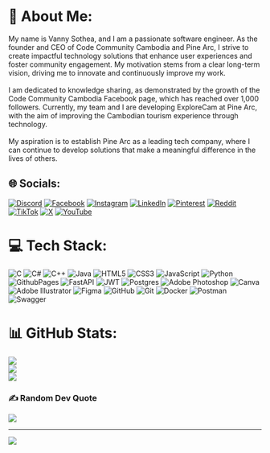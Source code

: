 # 💫 About Me:
My name is Vanny Sothea, and I am a passionate software engineer. As the founder and CEO of Code Community Cambodia and Pine Arc, I strive to create impactful technology solutions that enhance user experiences and foster community engagement. My motivation stems from a clear long-term vision, driving me to innovate and continuously improve my work.<br><br>I am dedicated to knowledge sharing, as demonstrated by the growth of the Code Community Cambodia Facebook page, which has reached over 1,000 followers. Currently, my team and I are developing ExploreCam at Pine Arc, with the aim of improving the Cambodian tourism experience through technology.<br><br>My aspiration is to establish Pine Arc as a leading tech company, where I can continue to develop solutions that make a meaningful difference in the lives of others.


## 🌐 Socials:
[![Discord](https://img.shields.io/badge/Discord-%237289DA.svg?logo=discord&logoColor=white)](https://discord.gg/https://discord.com/invite/Jx4gbGPy) [![Facebook](https://img.shields.io/badge/Facebook-%231877F2.svg?logo=Facebook&logoColor=white)](https://facebook.com/v.sothea.dev) [![Instagram](https://img.shields.io/badge/Instagram-%23E4405F.svg?logo=Instagram&logoColor=white)](https://instagram.com/vanny.sothea) [![LinkedIn](https://img.shields.io/badge/LinkedIn-%230077B5.svg?logo=linkedin&logoColor=white)](https://linkedin.com/in/vannysothea) [![Pinterest](https://img.shields.io/badge/Pinterest-%23E60023.svg?logo=Pinterest&logoColor=white)](https://pinterest.com/vannysothea) [![Reddit](https://img.shields.io/badge/Reddit-%23FF4500.svg?logo=Reddit&logoColor=white)](https://reddit.com/user/VannySothea) [![TikTok](https://img.shields.io/badge/TikTok-%23000000.svg?logo=TikTok&logoColor=white)](https://tiktok.com/@vannysothea) [![X](https://img.shields.io/badge/X-black.svg?logo=X&logoColor=white)](https://x.com/vanny_sothea) [![YouTube](https://img.shields.io/badge/YouTube-%23FF0000.svg?logo=YouTube&logoColor=white)](https://youtube.com/@@VannySothea) 

# 💻 Tech Stack:
![C](https://img.shields.io/badge/c-%2300599C.svg?style=for-the-badge&logo=c&logoColor=white) ![C#](https://img.shields.io/badge/c%23-%23239120.svg?style=for-the-badge&logo=csharp&logoColor=white) ![C++](https://img.shields.io/badge/c++-%2300599C.svg?style=for-the-badge&logo=c%2B%2B&logoColor=white) ![Java](https://img.shields.io/badge/java-%23ED8B00.svg?style=for-the-badge&logo=openjdk&logoColor=white) ![HTML5](https://img.shields.io/badge/html5-%23E34F26.svg?style=for-the-badge&logo=html5&logoColor=white) ![CSS3](https://img.shields.io/badge/css3-%231572B6.svg?style=for-the-badge&logo=css3&logoColor=white) ![JavaScript](https://img.shields.io/badge/javascript-%23323330.svg?style=for-the-badge&logo=javascript&logoColor=%23F7DF1E) ![Python](https://img.shields.io/badge/python-3670A0?style=for-the-badge&logo=python&logoColor=ffdd54) ![GithubPages](https://img.shields.io/badge/github%20pages-121013?style=for-the-badge&logo=github&logoColor=white) ![FastAPI](https://img.shields.io/badge/FastAPI-005571?style=for-the-badge&logo=fastapi) ![JWT](https://img.shields.io/badge/JWT-black?style=for-the-badge&logo=JSON%20web%20tokens) ![Postgres](https://img.shields.io/badge/postgres-%23316192.svg?style=for-the-badge&logo=postgresql&logoColor=white) ![Adobe Photoshop](https://img.shields.io/badge/adobe%20photoshop-%2331A8FF.svg?style=for-the-badge&logo=adobe%20photoshop&logoColor=white) ![Canva](https://img.shields.io/badge/Canva-%2300C4CC.svg?style=for-the-badge&logo=Canva&logoColor=white) ![Adobe Illustrator](https://img.shields.io/badge/adobe%20illustrator-%23FF9A00.svg?style=for-the-badge&logo=adobe%20illustrator&logoColor=white) ![Figma](https://img.shields.io/badge/figma-%23F24E1E.svg?style=for-the-badge&logo=figma&logoColor=white) ![GitHub](https://img.shields.io/badge/github-%23121011.svg?style=for-the-badge&logo=github&logoColor=white) ![Git](https://img.shields.io/badge/git-%23F05033.svg?style=for-the-badge&logo=git&logoColor=white) ![Docker](https://img.shields.io/badge/docker-%230db7ed.svg?style=for-the-badge&logo=docker&logoColor=white) ![Postman](https://img.shields.io/badge/Postman-FF6C37?style=for-the-badge&logo=postman&logoColor=white) ![Swagger](https://img.shields.io/badge/-Swagger-%23Clojure?style=for-the-badge&logo=swagger&logoColor=white)
# 📊 GitHub Stats:
![](https://github-readme-stats.vercel.app/api?username=VannySothea&theme=radical&hide_border=false&include_all_commits=false&count_private=false)<br/>
![](https://github-readme-streak-stats.herokuapp.com/?user=VannySothea&theme=radical&hide_border=false)<br/>
![](https://github-readme-stats.vercel.app/api/top-langs/?username=VannySothea&theme=radical&hide_border=false&include_all_commits=false&count_private=false&layout=compact)

### ✍️ Random Dev Quote
![](https://quotes-github-readme.vercel.app/api?type=horizontal&theme=dark)

---
[![](https://visitcount.itsvg.in/api?id=VannySothea&icon=0&color=0)](https://visitcount.itsvg.in)

<!-- Proudly created with GPRM ( https://gprm.itsvg.in ) -->
